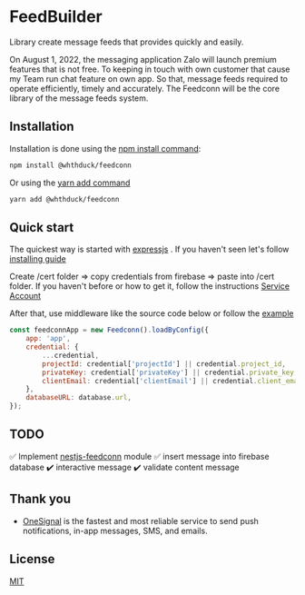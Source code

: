 # FeedBuilder
Library create message feeds that provides quickly and easily.

On August 1, 2022, the messaging application Zalo will launch premium features that is not free. To keeping in touch with own customer that cause my Team run chat feature on own app. So that, message feeds required to operate efficiently, timely and accurately. The Feedconn will be the core library of the message feeds system.

## Installation
Installation is done using the [npm install command](https://docs.npmjs.com/getting-started/installing-npm-packages-locally):
```bash
npm install @whthduck/feedconn
```

Or using the [yarn add command](https://yarnpkg.com/cli/add)
```bash
yarn add @whthduck/feedconn
```

## Quick start
The quickest way is started with [expressjs](http://expressjs.com/en/starter/installing.html)  . If you haven't seen let's follow  [installing guide ](http://expressjs.com/en/starter/installing.html)

Create /cert folder => copy credentials from firebase => paste into /cert folder. If you haven't before or how to get it, follow the instructions [Service Account](https://firebase.google.com/support/guides/service-accounts)

After that, use middleware like the source code below or follow the [example](https://github.com/whthduck/feedconn/tree/main/example)
``` javascript
const feedconnApp = new Feedconn().loadByConfig({
	app: 'app',
	credential: {
		...credential,
		projectId: credential['projectId'] || credential.project_id,
		privateKey: credential['privateKey'] || credential.private_key,
		clientEmail: credential['clientEmail'] || credential.client_email,
	},
	databaseURL: database.url,
});
```

## TODO
✅ Implement [nestjs-feedconn](https://github.com/whthduck/nestjs-feedconn) module
✅ insert message into firebase database
✔️ interactive message
✔️ validate content message

## Thank you
- [OneSignal](https://onesignal.com/)  is the fastest and most reliable service to send push notifications, in-app messages, SMS, and emails.

## License
[MIT](https://github.com/whthduck/feedconn/blob/main/LICENSE)